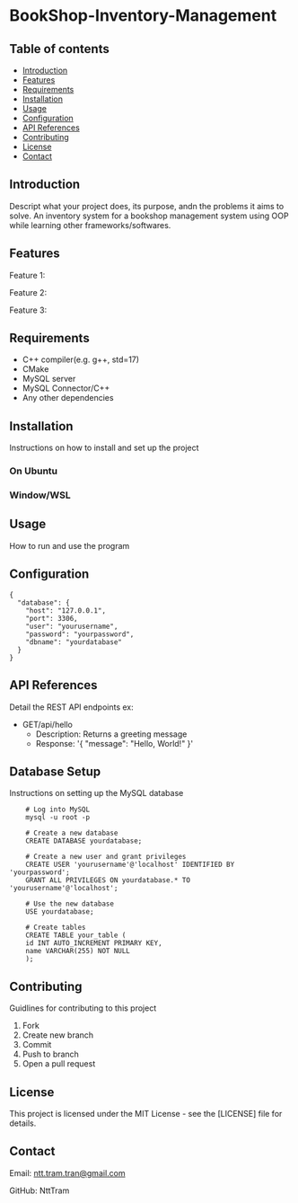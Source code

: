 # BookShop-Inventory-Management


## Table of contents
- [Introduction](#introduction)
- [Features](#features)
- [Requirements](#requirements)
- [Installation](#installation)
- [Usage](#usage)
- [Configuration](#configuration)
- [API References](#api-references)
- [Contributing](#contributing)
- [License](#license)
- [Contact](#contact)


## Introduction
Descript what your project does, its purpose, andn the problems it aims to solve.
An inventory system for a bookshop management system using OOP while learning other frameworks/softwares.


## Features
Feature 1:

Feature 2:

Feature 3:

## Requirements
- C++ compiler(e.g. g++, std=17)
- CMake
- MySQL server
- MySQL Connector/C++
- Any other dependencies

## Installation
Instructions on how to install and set up the project
### On Ubuntu

### Window/WSL

## Usage
How to run and use the program



## Configuration
```
{
  "database": {
    "host": "127.0.0.1",
    "port": 3306,
    "user": "yourusername",
    "password": "yourpassword",
    "dbname": "yourdatabase"
  }
}
```

## API References
Detail the REST API endpoints
ex: 
- GET/api/hello
    - Description: Returns a greeting message
    - Response: '{ "message": "Hello, World!" }'

## Database Setup
Instructions on setting up the MySQL database
```
    # Log into MySQL
    mysql -u root -p

    # Create a new database
    CREATE DATABASE yourdatabase;

    # Create a new user and grant privileges
    CREATE USER 'yourusername'@'localhost' IDENTIFIED BY 'yourpassword';
    GRANT ALL PRIVILEGES ON yourdatabase.* TO 'yourusername'@'localhost';

    # Use the new database
    USE yourdatabase;

    # Create tables
    CREATE TABLE your_table (
    id INT AUTO_INCREMENT PRIMARY KEY,
    name VARCHAR(255) NOT NULL
    );
```
## Contributing
Guidlines for contributing to this project
1. Fork
2. Create new branch
3. Commit
4. Push to branch
5. Open a pull request

## License
This project is licensed under the MIT License - see the [LICENSE] file for details.

## Contact
Email: ntt.tram.tran@gmail.com

GitHub: NttTram

